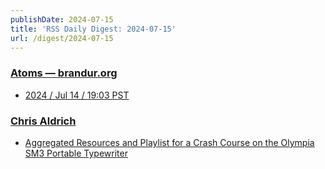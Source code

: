 ```yaml
---
publishDate: 2024-07-15
title: 'RSS Daily Digest: 2024-07-15'
url: /digest/2024-07-15
---
```


### [Atoms  — brandur.org](https://brandur.org/)

  * [2024 / Jul 14 / 19:03 PST](https://brandur.org/atoms/guecb42)
  
### [Chris Aldrich](https://boffosocko.com/)

  * [Aggregated Resources and Playlist for a Crash Course on the Olympia SM3 Portable Typewriter](https://boffosocko.com/2024/07/14/aggregated-resources-and-playlist-for-a-crash-course-on-the-olympia-sm3-portable-typewriter/)
  
